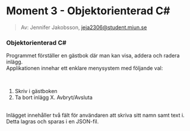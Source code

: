 # Moment 3 - Objektorienterad C#
> Av: Jennifer Jakobsson, jeja2306@student.miun.se

### Objektorienterad C# 

Programmet förställer en gästbok där man kan visa, addera och radera inlägg.
<br>
Applikationen innehar ett enklare menysystem med följande val: 

 <br>

 1. Skriv i gästboken
 2. Ta bort inlägg
 X. Avbryt/Avsluta
<br>
Inlägget innehåller två fält för användaren att skriva sitt namn samt text i. Detta lagras och sparas i en JSON-fil.
